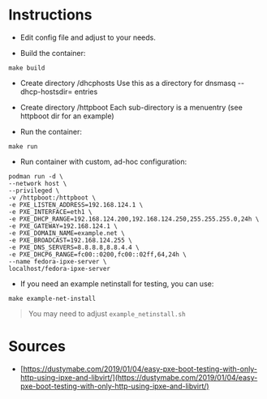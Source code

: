 # Instructions

* Edit config file and adjust to your needs.

* Build the container:
~~~
make build
~~~

* Create directory /dhcphosts
Use this as a directory for dnsmasq --dhcp-hostsdir= entries

* Create directory /httpboot
Each sub-directory is a menuentry (see httpboot dir for an example)

* Run the container:
~~~
make run
~~~

* Run container with custom, ad-hoc configuration:
~~~
podman run -d \
--network host \
--privileged \
-v /httpboot:/httpboot \
-e PXE_LISTEN_ADDRESS=192.168.124.1 \
-e PXE_INTERFACE=eth1 \
-e PXE_DHCP_RANGE=192.168.124.200,192.168.124.250,255.255.255.0,24h \
-e PXE_GATEWAY=192.168.124.1 \
-e PXE_DOMAIN_NAME=example.net \
-e PXE_BROADCAST=192.168.124.255 \
-e PXE_DNS_SERVERS=8.8.8.8,8.8.4.4 \
-e PXE_DHCP6_RANGE=fc00::0200,fc00::02ff,64,24h \
--name fedora-ipxe-server \
localhost/fedora-ipxe-server
~~~

* If you need an example netinstall for testing, you can use:
~~~
make example-net-install
~~~
> You may need to adjust `example_netinstall.sh`

# Sources

* [https://dustymabe.com/2019/01/04/easy-pxe-boot-testing-with-only-http-using-ipxe-and-libvirt/](https://dustymabe.com/2019/01/04/easy-pxe-boot-testing-with-only-http-using-ipxe-and-libvirt/)
